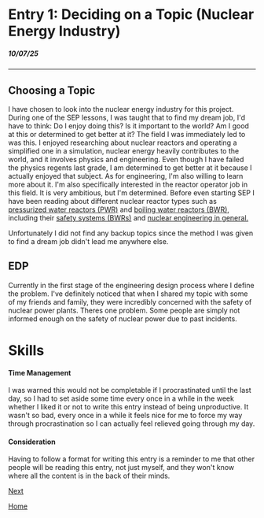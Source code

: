 # Entry 1: Deciding on a Topic (Nuclear Energy Industry)
##### 10/07/25

---

## Choosing a Topic

I have chosen to look into the nuclear energy industry for this project. During one of the SEP lessons, I was taught that to find my dream job, I'd have to think: Do I enjoy doing this? Is it important to the world? Am I good at this or determined to get better at it? The field I was immediately led to was this. I enjoyed researching about nuclear reactors and operating a simplified one in a simulation, nuclear energy heavily contributes to the world, and it involves physics and engineering. Even though I have failed the physics regents last grade, I am determined to get better at it because I actually enjoyed that subject. As for engineering, I'm also willing to learn more about it. I'm also specifically interested in the reactor operator job in this field. It is very ambitious, but I'm determined. Before even starting SEP I have been reading about different nuclear reactor types such as [pressurized water reactors (PWR)](https://en.wikipedia.org/wiki/Pressurized_water_reactor) and [boiling water reactors (BWR)](https://en.wikipedia.org/wiki/Boiling_water_reactor), including their [safety systems (BWRs)](https://en.wikipedia.org/wiki/Boiling_water_reactor_safety_systems#Reactor_Protection_System_(RPS)) and [nuclear engineering in general.](https://en.wikipedia.org/wiki/Nuclear_engineering)

Unfortunately I did not find any backup topics since the method I was given to find a dream job didn't lead me anywhere else.

## EDP

Currently in the first stage of the engineering design process where I define the problem. I've definitely noticed that when I shared my topic with some of my friends and family, they were incredibly concerned with the safety of nuclear power plants. Theres one problem. Some people are simply not informed enough on the safety of nuclear power due to past incidents.

# Skills

#### Time Management

I was warned this would not be completable if I procrastinated until the last day, so I had to set aside some time every once in a while in the week whether I liked it or not to write this entry instead of being unproductive. It wasn't so bad, every once in a while it feels nice for me to force my way through procrastination so I can actually feel relieved going through my day.

#### Consideration

Having to follow a format for writing this entry is a reminder to me that other people will be reading this entry, not just myself, and they won't know where all the content is in the back of their minds.

[Next](entry02.md)

[Home](../README.md)
